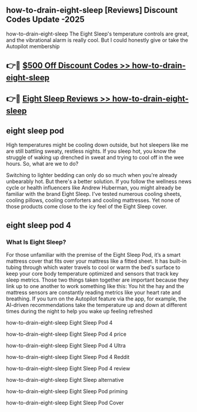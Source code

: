 ## how-to-drain-eight-sleep [Reviews​] Discount Codes Update -2025

how-to-drain-eight-sleep The Eight Sleep's temperature controls are great, and the vibrational alarm is really cool. But I could honestly give or take the Autopilot membership

## 👉🔴 [$500 Off Discount Codes >> how-to-drain-eight-sleep](http://download.freeplayer.one?title=how-to-drain-eight-sleep&ref=18-ES)

## 👉🔴 [Eight Sleep Reviews >> how-to-drain-eight-sleep](http://download.freeplayer.one?title=how-to-drain-eight-sleep&ref=18-ES)

## eight sleep pod

High temperatures might be cooling down outside, but hot sleepers like me are still battling sweaty, restless nights. If you sleep hot, you know the struggle of waking up drenched in sweat and trying to cool off in the wee hours. So, what are we to do?

Switching to lighter bedding can only do so much when you're already unbearably hot. But there's a better solution. If you follow the wellness news cycle or health influencers like Andrew Huberman, you might already be familiar with the brand Eight Sleep. I've tested numerous cooling sheets, cooling pillows, cooling comforters and cooling mattresses. Yet none of those products come close to the icy feel of the Eight Sleep cover.

## eight sleep pod 4

### What Is Eight Sleep?

For those unfamiliar with the premise of the Eight Sleep Pod, it’s a smart mattress cover that fits over your mattress like a fitted sheet. It has built-in tubing through which water travels to cool or warm the bed's surface to keep your core body temperature optimized and sensors that track key sleep metrics. Those two things taken together are important because they link up to one another to work something like this: You hit the hay and the mattress sensors are constantly reading metrics like your heart rate and breathing. If you turn on the Autopilot feature via the app, for example, the AI-driven recommendations take the temperature up and down at different times during the night to help you wake up feeling refreshed

how-to-drain-eight-sleep Eight Sleep Pod 4

how-to-drain-eight-sleep Eight Sleep Pod 4 price

how-to-drain-eight-sleep Eight Sleep Pod 4 Ultra

how-to-drain-eight-sleep Eight Sleep Pod 4 Reddit

how-to-drain-eight-sleep Eight Sleep Pod 4 review

how-to-drain-eight-sleep Eight Sleep alternative

how-to-drain-eight-sleep Eight Sleep Pod priming

how-to-drain-eight-sleep Eight Sleep Pod Cover